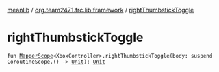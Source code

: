 [meanlib](../index.md) / [org.team2471.frc.lib.framework](index.md) / [rightThumbstickToggle](./right-thumbstick-toggle.md)

# rightThumbstickToggle

`fun `[`MapperScope`](-mapper-scope/index.md)`<XboxController>.rightThumbstickToggle(body: suspend CoroutineScope.() -> `[`Unit`](https://kotlinlang.org/api/latest/jvm/stdlib/kotlin/-unit/index.html)`): `[`Unit`](https://kotlinlang.org/api/latest/jvm/stdlib/kotlin/-unit/index.html)